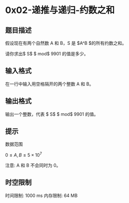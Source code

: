 # 0x02-递推与递归-约数之和

## 题目描述

假设现在有两个自然数 A 和 B，S 是 $A^B $的所有约数之和。

请你求出$ S$ $ mod$ $9901$ 的值是多少。

## 输入格式

在一行中输入用空格隔开的两个整数 A 和 B。

## 输出格式

输出一个整数，代表 $ S$ $ mod$ $9901$  的值。

## 提示

数据范围

$0≤A,B≤5×10^7$

注意: A 和 B 不会同时为 0。

## 时空限制

时间限制: 1000 ms
内存限制: 64 MB
